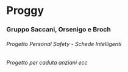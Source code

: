 # Proggy

### Gruppo Saccani, Orsenigo e Broch
###### Progetto Personal Safety - Schede Intelligenti

###### Progetto per caduta anziani ecc
